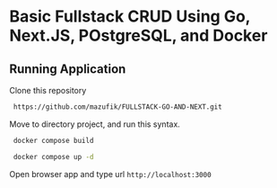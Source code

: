 # Basic Fullstack CRUD Using Go, Next.JS, POstgreSQL, and Docker

## Running Application

Clone this repository

```bash
 https://github.com/mazufik/FULLSTACK-GO-AND-NEXT.git
```

Move to directory project, and run this syntax.

```bash
 docker compose build
```

```bash
 docker compose up -d
```

Open browser app and type url `http://localhost:3000`
